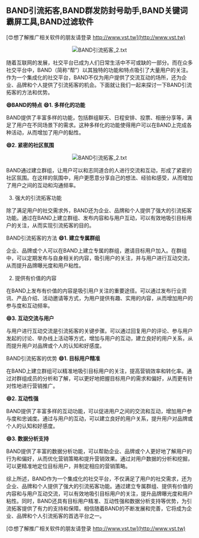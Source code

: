 ## **BAND引流拓客,BAND群发防封号助手,BAND关键词霸屏工具,BAND过滤软件**

[😍想了解推广相关软件的朋友请登录 http://www.vst.tw](http://www.vst.tw)

 <center><img src="https://vst.tw/MP4/tuiguang/png/0.png" alt="BAND引流拓客_2.txt"></center>

随着互联网的发展，社交平台已成为人们日常生活中不可或缺的一部分。而在众多社交平台中，BAND（简称“帮”）以其独特的功能和特点吸引了大量用户的关注。作为一个集成化的社交平台，BAND不仅为用户提供了交流互动的场所，还为企业、品牌和个人提供了引流拓客的机会。下面就让我们一起来探讨一下BAND引流拓客的方法和优势。

**😄BAND的特点**
**😄1. 多样化的功能**

BAND提供了丰富多样的功能，包括群组聊天、日程安排、投票、相册分享等，满足了用户在不同场景下的需求。这种多样化的功能使得用户可以在BAND上完成各种活动，从而增加了用户的黏性。

**😄2. 紧密的社区氛围**

 <center><img src="https://vst.tw/MP4/tuiguang/png/8.png" alt="BAND引流拓客_2.txt"></center>

BAND通过建立群组，让用户可以和志同道合的人进行交流和互动，形成了紧密的社区氛围。在这样的氛围中，用户更愿意分享自己的想法、经验和感受，从而增加了用户之间的互动和沟通频率。

3. 强大的引流拓客功能

除了满足用户的社交需求外，BAND还为企业、品牌和个人提供了强大的引流拓客功能。通过在BAND上建立群组、发布内容和与用户互动，可以有效地吸引目标用户的关注，从而实现引流拓客的目的。

BAND引流拓客的方法
**😄1. 建立专属群组**

企业、品牌或个人可以在BAND上建立专属的群组，邀请目标用户加入。在群组中，可以定期发布与自身相关的内容，吸引用户的关注，并与用户进行互动交流，从而提升品牌曝光度和用户粘性。

2. 提供有价值的内容

在BAND上发布有价值的内容是吸引用户关注的重要途径。可以通过发布行业资讯、产品介绍、活动邀请等方式，为用户提供有趣、实用的内容，从而增加用户的参与度和互动频率。

**😄3. 互动交流与用户**

与用户进行互动交流是引流拓客的关键步骤。可以通过回复用户的评论、参与用户发起的讨论、举办线上活动等方式，增加与用户的互动，建立良好的用户关系，从而提升用户对品牌或个人的认知和好感度。

BAND引流拓客的优势
**😄1. 目标用户精准**

在BAND上建立群组可以精准地吸引目标用户的关注，提高营销效率和转化率。通过对群组成员的分析和了解，可以更好地把握目标用户的需求和偏好，从而更有针对性地进行营销推广。

**😄2. 互动性强**

BAND提供了丰富多样的互动功能，可以促进用户之间的交流和互动，增加用户参与度和忠诚度。通过与用户的互动，可以建立良好的用户关系，提升用户对品牌或个人的认知和好感度。

**😄3. 数据分析支持**

BAND提供了丰富的数据分析功能，可以帮助企业、品牌或个人更好地了解用户的行为和偏好，从而优化营销策略和提升营销效果。通过对用户数据的分析和挖掘，可以更精准地定位目标用户，并制定相应的营销策略。

综上所述，BAND作为一个集成化的社交平台，不仅满足了用户的社交需求，还为企业、品牌和个人提供了强大的引流拓客功能。通过建立专属群组、提供有价值的内容和与用户互动交流，可以有效地吸引目标用户的关注，提升品牌曝光度和用户粘性。同时，BAND还具有目标用户精准、互动性强和数据分析支持等优势，为引流拓客提供了有力的支持和保障。相信随着BAND的不断发展和完善，它将成为企业、品牌和个人引流拓客的首选平台之一。

[😍想了解推广相关软件的朋友请登录 http://www.vst.tw](http://www.vst.tw)



